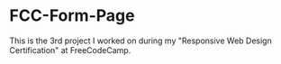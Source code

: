 # FCC-Form-Page
This is the 3rd project I worked on during my "Responsive Web Design Certification" at FreeCodeCamp.
